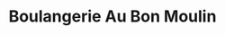 ---
title: "Boulangerie Au Bon Moulin"
url: /saint-gratien/boulangerie-au-bon-moulin/
shop: boulangerie
---
